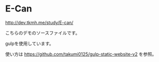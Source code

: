 # E-Can

<a href="http://dev.tkmh.me/study/E-Can/" target="_blank">http://dev.tkmh.me/study/E-can/</a>

こちらのデモのソースファイルです。

gulpを使用しています。

使い方は
<a href="https://github.com/takumi0125/gulp-static-website-v2" target="_blank">https://github.com/takumi0125/gulp-static-website-v2</a>
を参照。
